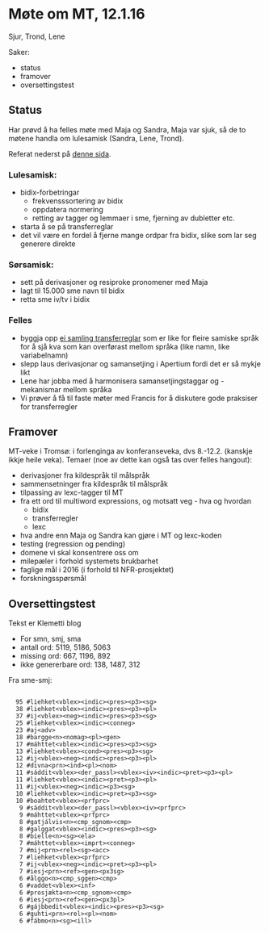 # Møte om MT, 12.1.16
Sjur, Trond, Lene

Saker:
* status
* framover
* oversettingstest

## Status
Har prøvd å ha felles møte med Maja og Sandra, Maja var sjuk, så de to møtene handla om lulesamisk (Sandra, Lene, Trond).

Referat nederst på [denne sida](/mt/smesmj/NorthSaamiLuleSaamiMachineTranslation.html).

### Lulesamisk:
* bidix-forbetringar
    - frekvensssortering av bidix
    - oppdatera normering
    - retting av tagger og lemmaer i sme, fjerning av dubletter etc.
* starta å se på transferreglar
* det vil være en fordel å fjerne mange ordpar fra bidix, slike som lar seg generere direkte

### Sørsamisk:
* sett på derivasjoner og resiproke pronomener med Maja
* lagt til 15.000 sme navn til bidix
* retta sme iv/tv i bidix

### Felles
* byggja opp [ei samling transferreglar](/mt/infra/TransferRules_examples.html) som er like for fleire samiske språk
   for å sjå kva som kan overførast mellom språka (like namn, like variabelnamn)
* slepp laus derivasjonar og samansetjing i Apertium fordi det er så mykje likt
* Lene har jobba med å harmonisera samansetjingstaggar og -mekanismar mellom
  språka
* Vi prøver å få til faste møter med Francis for å diskutere gode praksiser for transferregler

## Framover
MT-veke i Tromsø: i forlenginga av konferanseveka, dvs 8.-12.2. (kanskje ikkje
heile veka). Temaer (noe av dette kan også tas over felles hangout):
* derivasjoner fra kildespråk til målspråk
* sammensetninger fra kildespråk til målspråk
* tilpassing av lexc-tagger til MT
* fra ett ord til multiword expressions, og motsatt veg - hva og hvordan
    - bidix 
    - transferregler
    - lexc
* hva andre enn Maja og Sandra kan gjøre i MT og lexc-koden
* testing (regression og pending)
* domene vi skal konsentrere oss om
* milepæler i forhold systemets brukbarhet
* faglige mål i 2016 (i forhold til NFR-prosjektet)
* forskningsspørsmål

## Oversettingstest
Tekst er Klemetti blog
* For smn,	smj, sma
* antall ord: 5119,	5186, 5063
* missing ord: 667, 1196, 892
* ikke genererbare ord:	138, 1487, 312

Fra sme-smj:
```

  95 #liehket<vblex><indic><pres><p3><sg>
  38 #liehket<vblex><indic><pres><p3><pl>
  37 #ij<vblex><neg><indic><pres><p3><sg>
  25 #liehket<vblex><indic><conneg>
  23 #aj<adv>
  18 #bargge<n><nomag><pl><gen>
  17 #máhttet<vblex><indic><pres><p3><sg>
  13 #liehket<vblex><cond><pres><p3><sg>
  12 #ij<vblex><neg><indic><pres><p3><pl>
  12 #divna<prn><ind><pl><nom>
  11 #sáddit<vblex><der_passl><vblex><iv><indic><pret><p3><pl>
  11 #liehket<vblex><indic><pret><p3><pl>
  11 #ij<vblex><neg><indic><p3><sg>
  10 #liehket<vblex><indic><pret><p3><sg>
  10 #boahtet<vblex><prfprc>
   9 #sáddit<vblex><der_passl><vblex><iv><prfprc>
   9 #máhttet<vblex><prfprc>
   8 #gatjálvis<n><cmp_sgnom><cmp>
   8 #galggat<vblex><indic><pres><p3><sg>
   8 #bielle<n><sg><ela>
   7 #máhttet<vblex><imprt><conneg>
   7 #mij<prn><rel><sg><acc>
   7 #liehket<vblex><prfprc>
   7 #ij<vblex><neg><indic><pret><p3><pl>
   7 #iesj<prn><ref><gen><px3sg>
   6 #ålggo<n><cmp_sggen><cmp>
   6 #vaddet<vblex><inf>
   6 #prosjækta<n><cmp_sgnom><cmp>
   6 #iesj<prn><ref><gen><px3pl>
   6 #gájbbedit<vblex><indic><pres><p3><sg>
   6 #guhti<prn><rel><pl><nom>
   6 #fábmo<n><sg><ill>

   
```   

